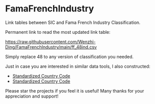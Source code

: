 # FamaFrenchIndustry
Link tables between SIC and Fama French Industry Classification.

Permanent link to read the most updated link table:

https://raw.githubusercontent.com/Wenzhi-Ding/FamaFrenchIndustry/main/ff_48ind.csv

Simply replace 48 to any version of classification you needed.

Just in case you are interested in similar data tools, I also constructed:
- [Standardized Country Code](https://github.com/Wenzhi-Ding/Std_Country_Code)
- [Standardized Country Code](https://github.com/Wenzhi-Ding/Std_Security_Code)

Please star the projects if you feel it is useful! Many thanks for your appreciation and support!
